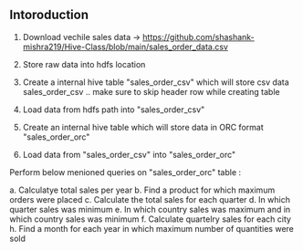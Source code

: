 ## Intoroduction 
1. Download vechile sales data -> https://github.com/shashank-mishra219/Hive-Class/blob/main/sales_order_data.csv

2. Store raw data into hdfs location

3. Create a internal hive table "sales_order_csv" which will store csv data sales_order_csv .. make sure to skip header row while creating table

4. Load data from hdfs path into "sales_order_csv" 

5. Create an internal hive table which will store data in ORC format "sales_order_orc"

6. Load data from "sales_order_csv" into "sales_order_orc"


Perform below menioned queries on "sales_order_orc" table :

a. Calculatye total sales per year
b. Find a product for which maximum orders were placed
c. Calculate the total sales for each quarter
d. In which quarter sales was minimum
e. In which country sales was maximum and in which country sales was minimum
f. Calculate quartelry sales for each city
h. Find a month for each year in which maximum number of quantities were sold
